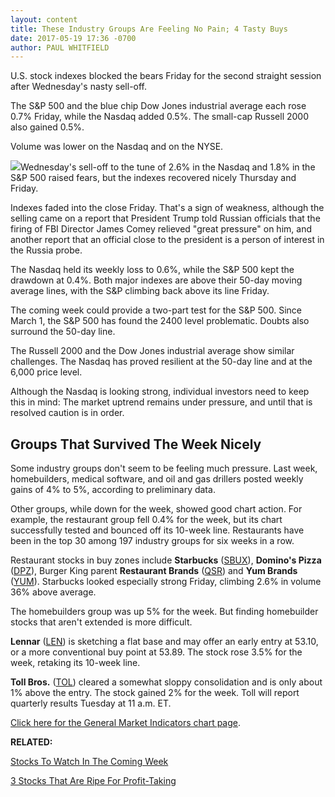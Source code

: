 ```yaml
---
layout: content
title: These Industry Groups Are Feeling No Pain; 4 Tasty Buys
date: 2017-05-19 17:36 -0700
author: PAUL WHITFIELD
---
```








 U.S. stock indexes blocked the bears Friday for the second straight session after Wednesday's nasty sell-off.


The S&P 500 and the blue chip Dow Jones industrial average each rose 0.7% Friday, while the Nasdaq added 0.5%. The small-cap Russell 2000 also gained 0.5%.


Volume was lower on the Nasdaq and on the NYSE.


![](https://www.investors.com/wp-content/uploads/2017/05/MP051917-186x300.png)Wednesday's sell-off to the tune of 2.6% in the Nasdaq and 1.8% in the S&P 500 raised fears, but the indexes recovered nicely Thursday and Friday.


Indexes faded into the close Friday. That's a sign of weakness, although the selling came on a report that President Trump told Russian officials that the firing of FBI Director James Comey relieved "great pressure" on him, and another report that an official close to the president is a person of interest in the Russia probe.


The Nasdaq held its weekly loss to 0.6%, while the S&P 500 kept the drawdown at 0.4%. Both major indexes are above their 50-day moving average lines, with the S&P climbing back above its line Friday.


The coming week could provide a two-part test for the S&P 500. Since March 1, the S&P 500 has found the 2400 level problematic. Doubts also surround the 50-day line.


The Russell 2000 and the Dow Jones industrial average show similar challenges. The Nasdaq has proved resilient at the 50-day line and at the 6,000 price level.


Although the Nasdaq is looking strong, individual investors need to keep this in mind: The market uptrend remains under pressure, and until that is resolved caution is in order.


Groups That Survived The Week Nicely
------------------------------------


Some industry groups don't seem to be feeling much pressure. Last week, homebuilders, medical software, and oil and gas drillers posted weekly gains of 4% to 5%, according to preliminary data.


Other groups, while down for the week, showed good chart action. For example, the restaurant group fell 0.4% for the week, but its chart successfully tested and bounced off its 10-week line. Restaurants have been in the top 30 among 197 industry groups for six weeks in a row.


Restaurant stocks in buy zones include **Starbucks** ([SBUX](https://research.investors.com/quote.aspx?symbol=SBUX)), **Domino's Pizza** ([DPZ](https://research.investors.com/quote.aspx?symbol=DPZ)), Burger King parent **Restaurant Brands** ([QSR](https://research.investors.com/quote.aspx?symbol=QSR)) and **Yum Brands** ([YUM](https://research.investors.com/quote.aspx?symbol=YUM)). Starbucks looked especially strong Friday, climbing 2.6% in volume 36% above average.


The homebuilders group was up 5% for the week. But finding homebuilder stocks that aren't extended is more difficult.


**Lennar** ([LEN](https://research.investors.com/quote.aspx?symbol=LEN)) is sketching a flat base and may offer an early entry at 53.10, or a more conventional buy point at 53.89. The stock rose 3.5% for the week, retaking its 10-week line.


**Toll Bros.** ([TOL](https://research.investors.com/quote.aspx?symbol=TOL)) cleared a somewhat sloppy consolidation and is only about 1% above the entry. The stock gained 2% for the week. Toll will report quarterly results Tuesday at 11 a.m. ET.


[Click here for the General Market Indicators chart page](https://www.investors.com/wp-content/uploads/2017/05/GMI_052217.pdf).


**RELATED:**


[Stocks To Watch In The Coming Week](https://www.investors.com/research/investing-action-plan/opec-meeting-ulta-beauty-best-buy-momo-lead-investing-action-plan/)


[3 Stocks That Are Ripe For Profit-Taking](https://www.investors.com/stock-lists/new-highs/these-three-leading-stocks-are-at-profit-taking-levels/)




